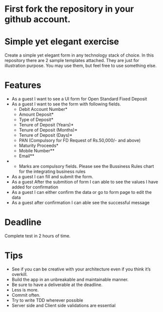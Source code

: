 # First fork the repository in your github account.

# Simple yet elegant exercise
Create a simple yet elegant form in any technology stack of choice. In this repository there are 2 sample templates attached. They are just for illustration purpose. You may use them, but feel free to use something else.

# Features
 - As a guest I want to see a UI form for Open Standard Fixed Deposit
 - As a guest I want to see the form with following fields.
	- Debit Account Number*
	- Amount Deposit*
	- Type of Deposit*
	- Tenure of Deposit (Years)*
	- Tenure of Deposit (Months)*
	- Tenure of Deposit (Days)*
	- PAN (Compulsory for FD Request of Rs.50,000/- and above)
	- Maturity Proceeds*
	- Mobile Number**
	- Email**
 - * Marks are compulsory fields. Please see the Bussiness Rules chart for the integrating business rules
 - As a guest I can fill and submit the form.
 - As a guest After the submition of form I can able to see the values I have added for confirmation
 - As a guest I can either confirm the data or go to form page to edit the data
 - As a guest after confirmation I can able see the successful message

# Deadline
Complete test in 2 hours of time.

# Tips
 - See if you can be creative with your architecture even if you think it’s overkill.
 - Build the app in an unbreakable and maintainable manner.
 - Be sure to have a deliverable at the deadline.
 - Less is more.
 - Commit often.
 - Try to write TDD wherever possible
 - Server side and Client side validations are essential

